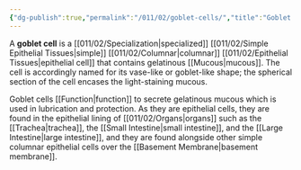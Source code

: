 ```yaml
---
{"dg-publish":true,"permalink":"/011/02/goblet-cells/","title":"Goblet Cells","tags":["BIOL422"],"noteIcon":"fallback","created":"2024-09-26T13:45:04.088-07:00","updated":"2024-09-26T15:18:42.473-07:00"}
---
```


A **goblet cell** is a [[011/02/Specialization\|specialized]] [[011/02/Simple Epithelial Tissues\|simple]] [[011/02/Columnar\|columnar]] [[011/02/Epithelial Tissues\|epithelial cell]] that contains gelatinous [[Mucous\|mucous]]. The cell is accordingly named for its vase-like or goblet-like shape; the spherical section of the cell encases the light-staining mucous.

Goblet cells [[Function\|function]] to secrete gelatinous mucous which is used in lubrication and protection. As they are epithelial cells, they are found in the epithelial lining of [[011/02/Organs\|organs]] such as the [[Trachea\|trachea]], the [[Small Intestine\|small intestine]], and the [[Large Intestine\|large intestine]], and they are found alongside other simple columnar epithelial cells over the [[Basement Membrane\|basement membrane]].